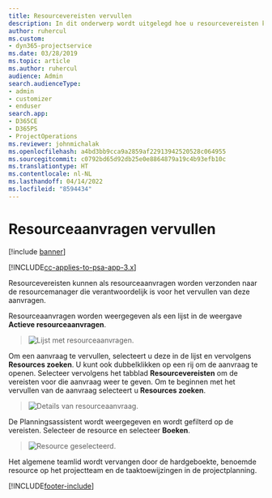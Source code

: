 ```yaml
---
title: Resourcevereisten vervullen
description: In dit onderwerp wordt uitgelegd hoe u resourcevereisten kunt vervullen.
author: ruhercul
ms.custom:
- dyn365-projectservice
ms.date: 03/28/2019
ms.topic: article
ms.author: ruhercul
audience: Admin
search.audienceType:
- admin
- customizer
- enduser
search.app:
- D365CE
- D365PS
- ProjectOperations
ms.reviewer: johnmichalak
ms.openlocfilehash: a4bd3bb9cca9a2859af22913942520528c064955
ms.sourcegitcommit: c0792bd65d92db25e0e8864879a19c4b93efb10c
ms.translationtype: HT
ms.contentlocale: nl-NL
ms.lasthandoff: 04/14/2022
ms.locfileid: "8594434"
---
```

# <a name="fulfilling-resource-requests"></a>Resourceaanvragen vervullen

[!include [banner](../includes/psa-now-project-operations.md)]

[!INCLUDE[cc-applies-to-psa-app-3.x](../includes/cc-applies-to-psa-app-3x.md)]

Resourcevereisten kunnen als resourceaanvragen worden verzonden naar de resourcemanager die verantwoordelijk is voor het vervullen van deze aanvragen.

Resourceaanvragen worden weergegeven als een lijst in de weergave **Actieve resourceaanvragen**.

> ![Lijst met resourceaanvragen.](media/Resource-Management-image59.png)

Om een aanvraag te vervullen, selecteert u deze in de lijst en vervolgens **Resources zoeken**. U kunt ook dubbelklikken op een rij om de aanvraag te openen. Selecteer vervolgens het tabblad **Resourcevereisten** om de vereisten voor die aanvraag weer te geven. Om te beginnen met het vervullen van de aanvraag selecteert u **Resources zoeken**.

> ![Details van resourceaanvraag.](media/Resource-Management-image60.png)

De Planningsassistent wordt weergegeven en wordt gefilterd op de vereisten. Selecteer de resource en selecteer **Boeken**.

> ![Resource geselecteerd.](media/Resource-Management-image61.png)

Het algemene teamlid wordt vervangen door de hardgeboekte, benoemde resource op het projectteam en de taaktoewijzingen in de projectplanning.


[!INCLUDE[footer-include](../includes/footer-banner.md)]
